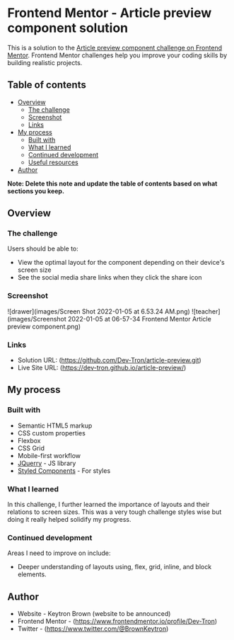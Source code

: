 # Frontend Mentor - Article preview component solution

This is a solution to the [Article preview component challenge on Frontend Mentor](https://www.frontendmentor.io/challenges/article-preview-component-dYBN_pYFT). Frontend Mentor challenges help you improve your coding skills by building realistic projects. 

## Table of contents

- [Overview](#overview)
  - [The challenge](#the-challenge)
  - [Screenshot](#screenshot)
  - [Links](#links)
- [My process](#my-process)
  - [Built with](#built-with)
  - [What I learned](#what-i-learned)
  - [Continued development](#continued-development)
  - [Useful resources](#useful-resources)
- [Author](#author)

**Note: Delete this note and update the table of contents based on what sections you keep.**

## Overview

### The challenge

Users should be able to:

- View the optimal layout for the component depending on their device's screen size
- See the social media share links when they click the share icon

### Screenshot

![drawer](images/Screen Shot 2022-01-05 at 6.53.24 AM.png)
![teacher](images/Screenshot 2022-01-05 at 06-57-34 Frontend Mentor Article preview component.png)

### Links

- Solution URL: (https://github.com/Dev-Tron/article-preview.git)
- Live Site URL: (https://dev-tron.github.io/article-preview/)

## My process

### Built with

- Semantic HTML5 markup
- CSS custom properties
- Flexbox
- CSS Grid
- Mobile-first workflow
- [JQuerry](https://jquery.com/) - JS library
- [Styled Components](https://styled-components.com/) - For styles

### What I learned

In this challenge, I further learned the importance of layouts and their relations to screen sizes. This was a very tough challenge styles wise but doing it really helped solidify my progress.

### Continued development

Areas I need to improve on include:

- Deeper understanding of layouts using, flex, grid, inline, and block elements.

## Author

- Website - Keytron Brown (website to be announced)
- Frontend Mentor - (https://www.frontendmentor.io/profile/Dev-Tron)
- Twitter - (https://www.twitter.com/@BrownKeytron)